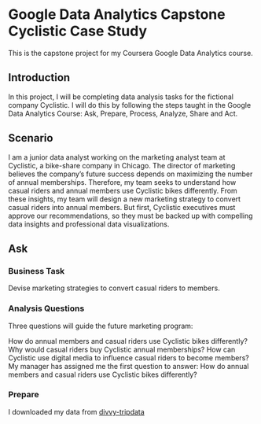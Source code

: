 # Google Data Analytics Capstone Cyclistic Case Study

This is the capstone project for my Coursera Google Data Analytics course.

## Introduction

In this project, I will be completing data analysis tasks for the fictional company Cyclistic. I will do this by following the steps taught in the Google Data Analytics Course: Ask, Prepare, Process, Analyze, Share and Act.
## Scenario

I am a junior data analyst working on the marketing analyst team at Cyclistic, a bike-share company in Chicago. The director of marketing believes the company’s future success depends on maximizing the number of annual memberships. Therefore, my team seeks to understand how casual riders and annual members use Cyclistic bikes di fferently. From these insights, my team will design a new marketing strategy to convert casual riders into annual members. But  first, Cyclistic executives must approve our recommendations, so they must be backed up with compelling data insights and professional data visualizations.
## Ask
### Business Task

Devise marketing strategies to convert casual riders to members.
### Analysis Questions

Three questions will guide the future marketing program:

How do annual members and casual riders use Cyclistic bikes differently?
Why would casual riders buy Cyclistic annual memberships?
How can Cyclistic use digital media to influence casual riders to become members?
My manager has assigned me the first question to answer: How do annual members and casual riders use Cyclistic bikes differently?
### Prepare

I downloaded my data from [divvy-tripdata](https://divvy-tripdata.s3.amazonaws.com/index.html)
